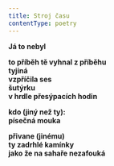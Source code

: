 ```yaml
---
title: Stroj času
contentType: poetry
---
```


<section>

**Já to nebyl**

</section>

<section>

**to příběh tě vyhnal z příběhu  
tyjiná  
vzpříčila ses  
šutýrku  
v hrdle přesýpacích hodin**

</section>

<section>

**kdo (jiný než ty):  
písečná mouka**

</section>

<section>

**přivane (jinému)  
ty zadrhlé kamínky  
jako že na sahaře nezafouká**

</section>
